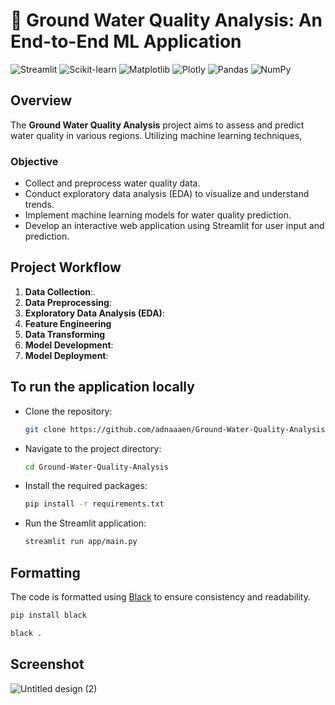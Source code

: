 # 🌊 Ground Water Quality Analysis: An End-to-End ML Application
![Streamlit](https://img.shields.io/badge/Streamlit-FF4B4B?style=flat-square&logo=streamlit&logoColor=white&border-radius=10)
![Scikit-learn](https://img.shields.io/badge/scikit--learn-F7931E?style=flat-square&logo=scikit-learn&logoColor=white&border-radius=10)
![Matplotlib](https://img.shields.io/badge/Matplotlib-003B57?style=flat-square&logo=matplotlib&logoColor=white&border-radius=10)
![Plotly](https://img.shields.io/badge/Plotly-3B4B7F?style=flat-square&logo=plotly&logoColor=white&border-radius=10)
![Pandas](https://img.shields.io/badge/Pandas-150458?style=flat-square&logo=pandas&logoColor=white&border-radius=10)
![NumPy](https://img.shields.io/badge/NumPy-013243?style=flat-square&logo=numpy&logoColor=white&border-radius=10)

## Overview

The **Ground Water Quality Analysis** project aims to assess and predict water quality in various regions. Utilizing machine learning techniques,

### Objective

- Collect and preprocess water quality data.
- Conduct exploratory data analysis (EDA) to visualize and understand trends.
- Implement machine learning models for water quality prediction.
- Develop an interactive web application using Streamlit for user input and prediction.



## Project Workflow

1. **Data Collection**:.
2. **Data Preprocessing**:
3. **Exploratory Data Analysis (EDA)**:
4. **Feature Engineering**
5. **Data Transforming**
6. **Model Development**:
7. **Model Deployment**:



## To run the application locally

- Clone the repository:
   ```bash
   git clone https://github.com/adnaaaen/Ground-Water-Quality-Analysis.git
   ```
- Navigate to the project directory:
   ```bash
   cd Ground-Water-Quality-Analysis
   ```
- Install the required packages:
   ```bash
   pip install -r requirements.txt
   ```

- Run the Streamlit application:
   ```bash
   streamlit run app/main.py
   ```

## Formatting

The code is formatted using [Black](https://black.readthedocs.io/en/stable/) to ensure consistency and readability.
```bash
pip install black
```
```bash
black .
```

## Screenshot


![Untitled design (2)](https://github.com/user-attachments/assets/0e942071-95db-4f42-bad2-61cc7b1f7dc5)

